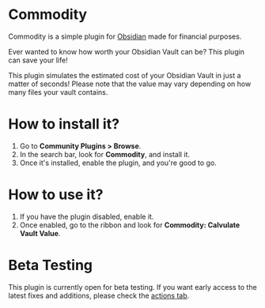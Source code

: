 # Commodity
Commodity is a simple plugin for [Obsidian](https://obsidian.md) made for financial purposes.

Ever wanted to know how worth your Obsidian Vault can be? This plugin can save your life!

This plugin simulates the estimated cost of your Obsidian Vault in just a matter of seconds! Please note that the value may vary depending on how many files your vault contains.

# How to install it?
1. Go to **Community Plugins > Browse**.
2. In the search bar, look for **Commodity**, and install it.
3. Once it's installed, enable the plugin, and you're good to go.

# How to use it?
1. If you have the plugin disabled, enable it.
2. Once enabled, go to the ribbon and look for **Commodity: Calvulate Vault Value**.

# Beta Testing
This plugin is currently open for beta testing. If you want early access to the latest fixes and additions, please check the [actions tab](https://github.com/LouieNotHere/commodity/actions).
